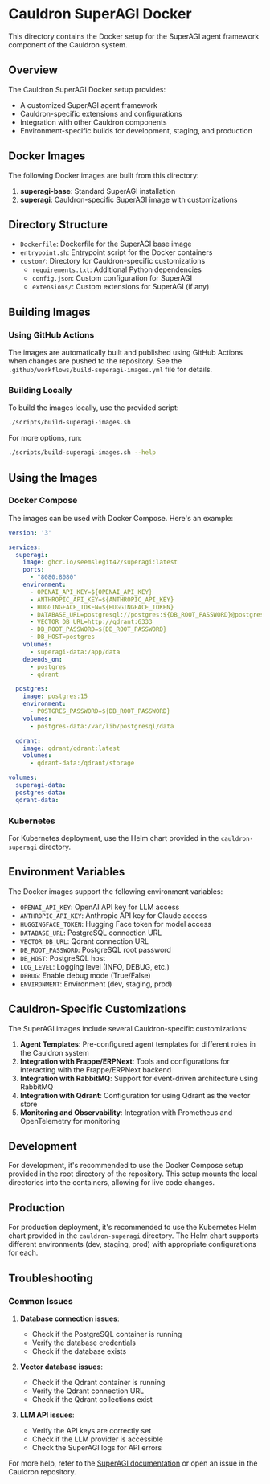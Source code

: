 # Cauldron SuperAGI Docker

This directory contains the Docker setup for the SuperAGI agent framework component of the Cauldron system.

## Overview

The Cauldron SuperAGI Docker setup provides:

- A customized SuperAGI agent framework
- Cauldron-specific extensions and configurations
- Integration with other Cauldron components
- Environment-specific builds for development, staging, and production

## Docker Images

The following Docker images are built from this directory:

1. **superagi-base**: Standard SuperAGI installation
2. **superagi**: Cauldron-specific SuperAGI image with customizations

## Directory Structure

- `Dockerfile`: Dockerfile for the SuperAGI base image
- `entrypoint.sh`: Entrypoint script for the Docker containers
- `custom/`: Directory for Cauldron-specific customizations
  - `requirements.txt`: Additional Python dependencies
  - `config.json`: Custom configuration for SuperAGI
  - `extensions/`: Custom extensions for SuperAGI (if any)

## Building Images

### Using GitHub Actions

The images are automatically built and published using GitHub Actions when changes are pushed to the repository. See the `.github/workflows/build-superagi-images.yml` file for details.

### Building Locally

To build the images locally, use the provided script:

```bash
./scripts/build-superagi-images.sh
```

For more options, run:

```bash
./scripts/build-superagi-images.sh --help
```

## Using the Images

### Docker Compose

The images can be used with Docker Compose. Here's an example:

```yaml
version: '3'

services:
  superagi:
    image: ghcr.io/seemslegit42/superagi:latest
    ports:
      - "8080:8080"
    environment:
      - OPENAI_API_KEY=${OPENAI_API_KEY}
      - ANTHROPIC_API_KEY=${ANTHROPIC_API_KEY}
      - HUGGINGFACE_TOKEN=${HUGGINGFACE_TOKEN}
      - DATABASE_URL=postgresql://postgres:${DB_ROOT_PASSWORD}@postgres:5432/superagi
      - VECTOR_DB_URL=http://qdrant:6333
      - DB_ROOT_PASSWORD=${DB_ROOT_PASSWORD}
      - DB_HOST=postgres
    volumes:
      - superagi-data:/app/data
    depends_on:
      - postgres
      - qdrant

  postgres:
    image: postgres:15
    environment:
      - POSTGRES_PASSWORD=${DB_ROOT_PASSWORD}
    volumes:
      - postgres-data:/var/lib/postgresql/data

  qdrant:
    image: qdrant/qdrant:latest
    volumes:
      - qdrant-data:/qdrant/storage

volumes:
  superagi-data:
  postgres-data:
  qdrant-data:
```

### Kubernetes

For Kubernetes deployment, use the Helm chart provided in the `cauldron-superagi` directory.

## Environment Variables

The Docker images support the following environment variables:

- `OPENAI_API_KEY`: OpenAI API key for LLM access
- `ANTHROPIC_API_KEY`: Anthropic API key for Claude access
- `HUGGINGFACE_TOKEN`: Hugging Face token for model access
- `DATABASE_URL`: PostgreSQL connection URL
- `VECTOR_DB_URL`: Qdrant connection URL
- `DB_ROOT_PASSWORD`: PostgreSQL root password
- `DB_HOST`: PostgreSQL host
- `LOG_LEVEL`: Logging level (INFO, DEBUG, etc.)
- `DEBUG`: Enable debug mode (True/False)
- `ENVIRONMENT`: Environment (dev, staging, prod)

## Cauldron-Specific Customizations

The SuperAGI images include several Cauldron-specific customizations:

1. **Agent Templates**: Pre-configured agent templates for different roles in the Cauldron system
2. **Integration with Frappe/ERPNext**: Tools and configurations for interacting with the Frappe/ERPNext backend
3. **Integration with RabbitMQ**: Support for event-driven architecture using RabbitMQ
4. **Integration with Qdrant**: Configuration for using Qdrant as the vector store
5. **Monitoring and Observability**: Integration with Prometheus and OpenTelemetry for monitoring

## Development

For development, it's recommended to use the Docker Compose setup provided in the root directory of the repository. This setup mounts the local directories into the containers, allowing for live code changes.

## Production

For production deployment, it's recommended to use the Kubernetes Helm chart provided in the `cauldron-superagi` directory. The Helm chart supports different environments (dev, staging, prod) with appropriate configurations for each.

## Troubleshooting

### Common Issues

1. **Database connection issues**:
   - Check if the PostgreSQL container is running
   - Verify the database credentials
   - Check if the database exists

2. **Vector database issues**:
   - Check if the Qdrant container is running
   - Verify the Qdrant connection URL
   - Check if the Qdrant collections exist

3. **LLM API issues**:
   - Verify the API keys are correctly set
   - Check if the LLM provider is accessible
   - Check the SuperAGI logs for API errors

For more help, refer to the [SuperAGI documentation](https://superagi.com/docs/) or open an issue in the Cauldron repository.
